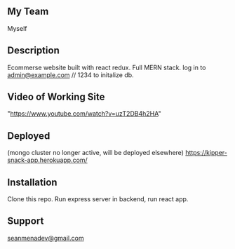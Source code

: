 ## My Team
Myself

## Description
Ecommerse website built with react redux. Full MERN stack. log in to admin@example.com // 1234 to initalize db.

## Video of Working Site

"https://www.youtube.com/watch?v=uzT2DB4h2HA"

## Deployed 

(mongo cluster no longer active, will be deployed elsewhere)
https://kipper-snack-app.herokuapp.com/


## Installation

Clone this repo. Run express server in backend, run react app.

## Support

seanmenadev@gmail.com


